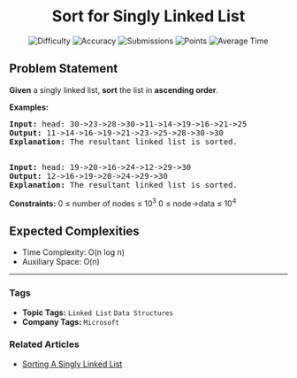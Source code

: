 <h1 align="center">Sort for Singly Linked List</h1>

<p align="center">
  <img alt="Difficulty" title="Difficulty" src="https://custom-icon-badges.demolab.com/badge/Difficulty: Medium-1F222E?style=for-the-badge&logoColor=white&logo=fire"/>
  <img alt="Accuracy" title="Accuracy" src="https://custom-icon-badges.demolab.com/badge/Accuracy: 69.66%25-1F222E?style=for-the-badge&logoColor=white&logo=target"/>
  <img alt="Submissions" title="Submissions" src="https://custom-icon-badges.demolab.com/badge/Submissions: 37K+-1F222E?style=for-the-badge&logoColor=white&logo=repo"/>
  <img alt="Points" title="Points" src="https://custom-icon-badges.demolab.com/badge/Points: 4-1F222E?style=for-the-badge&logoColor=white&logo=award"/>
  <img alt="Average Time" title="Average Time" src="https://custom-icon-badges.demolab.com/badge/Average%20Time: N/A-1F222E?style=for-the-badge&logoColor=white&logo=clock"/>
</p>

## Problem Statement

<b>Given</b> a singly linked list, <b>sort</b> the list in <b>ascending order</b>.

<b>Examples:</b>

<pre><b>Input: </b>head: 30->23->28->30->11->14->19->16->21->25 
<b>Output: </b>11->14->16->19->21->23->25->28->30->30<b> <br></b><b>Explanation: </b>The resultant linked list is sorted.<br><br></pre>

<pre><b>Input: </b>head: 19->20->16->24->12->29->30 
<b>Output: </b>12->16->19->20->24->29->30<br><b>Explanation: </b>The resultant linked list is sorted.<br></pre>

<b>Constraints:</b>
0 ≤ number of nodes ≤ 10<sup>3</sup>
0 ≤ node->data ≤ 10<sup>4</sup>

## Expected Complexities
- Time Complexity: O(n log n)
- Auxiliary Space: O(n)

<hr>

### Tags
- **Topic Tags:** `Linked List` `Data Structures`
- **Company Tags:** `Microsoft`

### Related Articles
- [Sorting A Singly Linked List](https://www.geeksforgeeks.org/sorting-a-singly-linked-list/)
